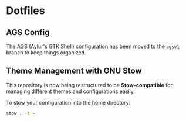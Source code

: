 # Dotfiles

## AGS Config

The AGS (Aylur's GTK Shell) configuration has been moved to the [`agsv1`](https://github.com/mallar-B/.dotfiles/tree/agsv1) branch to keep things organized.

## Theme Management with GNU Stow

This repository is now being restructured to be **Stow-compatible** for managing different themes and configurations easily.

To stow your configuration into the home directory:

```bash
stow . -t ~

